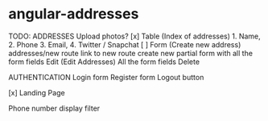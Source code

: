 # angular-addresses

TODO:
ADDRESSES
    Upload photos?
[x] Table (Index of addresses)
        1. Name,
        2. Phone
        3. Email,
        4. Twitter / Snapchat
[ ]    Form (Create new address)
    addresses/new route
    link to new route
    create new partial
        form with all the form fields
    Edit (Edit Addresses)
        All the form fields
    Delete

AUTHENTICATION
    Login form
    Register form
    Logout button

[x] Landing Page

Phone number display filter
